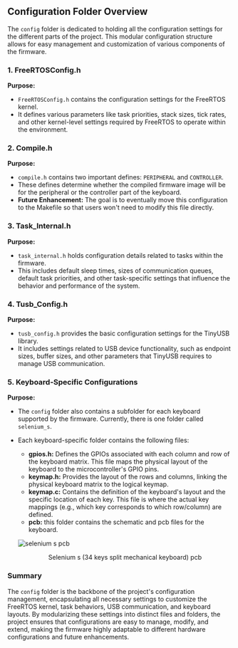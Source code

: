## Configuration Folder Overview

The `config` folder is dedicated to holding all the configuration settings for the different parts of the project. This modular configuration structure allows for easy management and customization of various components of the firmware.

### 1. FreeRTOSConfig.h

**Purpose:**
- `FreeRTOSConfig.h` contains the configuration settings for the FreeRTOS kernel.
- It defines various parameters like task priorities, stack sizes, tick rates, and other kernel-level settings required by FreeRTOS to operate within the environment.

### 2. Compile.h

**Purpose:**
- `compile.h` contains two important defines: `PERIPHERAL` and `CONTROLLER`.
- These defines determine whether the compiled firmware image will be for the peripheral or the controller part of the keyboard.
- **Future Enhancement:** The goal is to eventually move this configuration to the Makefile so that users won't need to modify this file directly.

### 3. Task_Internal.h

**Purpose:**
- `task_internal.h` holds configuration details related to tasks within the firmware.
- This includes default sleep times, sizes of communication queues, default task priorities, and other task-specific settings that influence the behavior and performance of the system.

### 4. Tusb_Config.h

**Purpose:**
- `tusb_config.h` provides the basic configuration settings for the TinyUSB library.
- It includes settings related to USB device functionality, such as endpoint sizes, buffer sizes, and other parameters that TinyUSB requires to manage USB communication.

### 5. Keyboard-Specific Configurations

**Purpose:**
- The `config` folder also contains a subfolder for each keyboard supported by the firmware. Currently, there is one folder called `selenium_s`.
- Each keyboard-specific folder contains the following files:
  - **gpios.h:** Defines the GPIOs associated with each column and row of the keyboard matrix. This file maps the physical layout of the keyboard to the microcontroller's GPIO pins.
  - **keymap.h:** Provides the layout of the rows and columns, linking the physical keyboard matrix to the logical keymap.
  - **keymap.c:** Contains the definition of the keyboard's layout and the specific location of each key. This file is where the actual key mappings (e.g., which key corresponds to which row/column) are defined.
  - **pcb:** this folder contains the schematic and pcb files for the keyboard.

  ![selenium s pcb](../../main/img/selenium_s_pcb.png)  
  <center>Selenium s (34 keys split mechanical keyboard) pcb</center>

### Summary

The `config` folder is the backbone of the project's configuration management, encapsulating all necessary settings to customize the FreeRTOS kernel, task behaviors, USB communication, and keyboard layouts. By modularizing these settings into distinct files and folders, the project ensures that configurations are easy to manage, modify, and extend, making the firmware highly adaptable to different hardware configurations and future enhancements.
